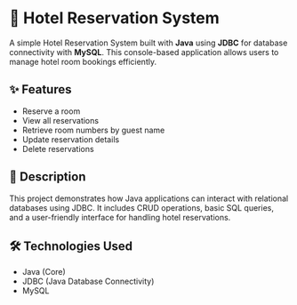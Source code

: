 # 🏨 Hotel Reservation System

A simple Hotel Reservation System built with **Java** using **JDBC** for database connectivity with **MySQL**. This console-based application allows users to manage hotel room bookings efficiently.

## ✨ Features
- Reserve a room
- View all reservations
- Retrieve room numbers by guest name
- Update reservation details
- Delete reservations

## 📌 Description
This project demonstrates how Java applications can interact with relational databases using JDBC. It includes CRUD operations, basic SQL queries, and a user-friendly interface for handling hotel reservations.

## 🛠️ Technologies Used
- Java (Core)
- JDBC (Java Database Connectivity)
- MySQL
